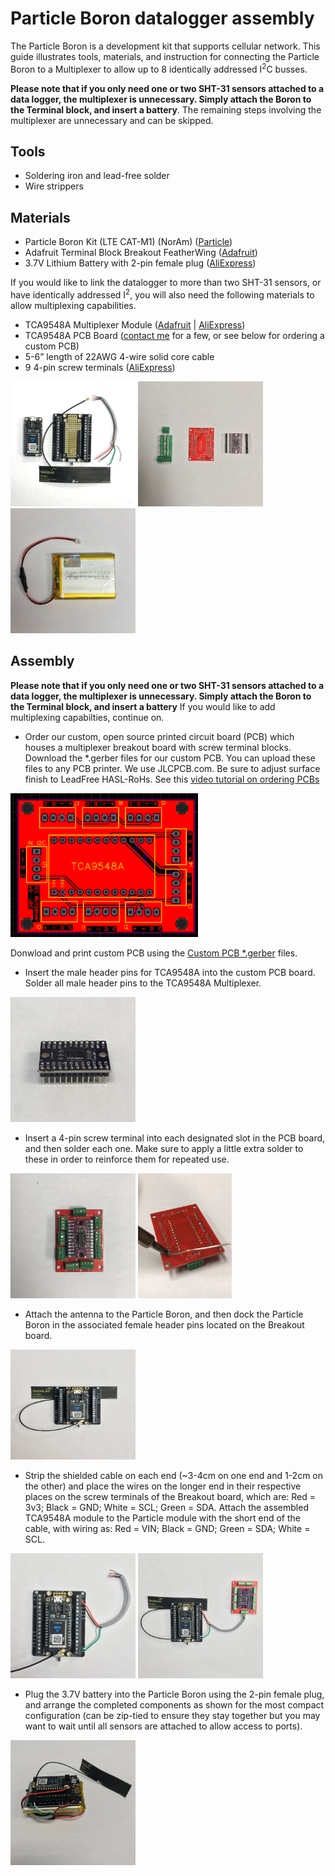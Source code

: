 # Particle Boron datalogger assembly

The Particle Boron is a development kit that supports cellular network. This guide illustrates tools, materials, and instruction for connecting the Particle Boron to a Multiplexer to allow up to 8 identically addressed I<sup>2</sup>C busses. 
 
 **Please note that if you only need one or two SHT-31 sensors attached to a data logger, the multiplexer is unnecessary. Simply attach the Boron to the Terminal block, and insert a battery**. The remaining steps involving the multiplexer are unnecessary and can be skipped.

## Tools
- Soldering iron and lead-free solder
- Wire strippers

## Materials

-	Particle Boron Kit (LTE CAT-M1) (NorAm) ([Particle](https://store.particle.io/collections/ethersim/products/boron-lte-cat-m1-noram-ethersim))
-	Adafruit Terminal Block Breakout FeatherWing ([Adafruit](https://www.adafruit.com/product/2926))
-	3.7V Lithium Battery with 2-pin female plug ([AliExpress](https://www.aliexpress.com/item/32846169676.html))
 
 If you would like to link the datalogger to more than two SHT-31 sensors, or have identically addressed I<sup>2</sup>, you will also need the following materials to allow multiplexing capabilities. 
 
- TCA9548A Multiplexer Module ([Adafruit](https://www.adafruit.com/product/2717) | [AliExpress](https://www.aliexpress.com/wholesale?SearchText=TCA9548A))
-	TCA9548A PCB Board ([contact me](mailto:jeffery.cannon@jonesctr.org) for a few, or see below for ordering a custom PCB)
-	5-6” length of 22AWG 4-wire solid core cable
-	9 4-pin screw terminals ([AliExpress](https://www.aliexpress.com/item/32919824190.html))

<img src=../figs/loggerassembly-1.jpg width=200></img>
<img src=../figs/loggerassembly-2.jpg width=200></img>
<img src=../figs/loggerassembly-3.jpg width=200></img>

## Assembly

 **Please note that if you only need one or two SHT-31 sensors attached to a data logger, the multiplexer is unnecessary. Simply attach the Boron to the Terminal block, and insert a battery** If you would like to add multiplexing capabilties, continue on.

- Order our custom, open source printed circuit board (PCB) which houses a multiplexer breakout board with screw terminal blocks. Download the \*.gerber files for our custom PCB. You can upload these files to any PCB printer. We use JLCPCB.com. Be sure to adjust surface finish to LeadFree HASL-RoHs. See this [video tutorial on ordering PCBs](https://www.youtube.com/watch?v=8r9syPCoZEs)

<img src=../figs/tca-pcb-gerber.PNG width=300></img>

Donwload and print custom PCB using the [Custom PCB \*.gerber](../files/Custom_PCB_gerber.zip) files.

- Insert the male header pins for TCA9548A into the custom PCB board. Solder all male header pins to the TCA9548A Multiplexer.

<img src=../figs/loggerassembly-4.jpg width=200></img>

- Insert a 4-pin screw terminal into each designated slot in the PCB board, and then solder each one. Make sure to apply a little extra solder to these in order to reinforce them for repeated use.

<img src=../figs/loggerassembly-5.jpg height=200></img>
<img src=../figs/loggerassembly-6.jpg height=200></img>

- Attach the antenna to the Particle Boron, and then dock the Particle Boron in the associated female header pins located on the Breakout board.
 
 <img src=../figs/loggerassembly-7.jpg width=200></img>
 
 - Strip the shielded cable on each end (~3-4cm on one end and 1-2cm on the other) and place the wires on the longer end in their respective places on the screw terminals of the Breakout board, which are: Red = 3v3; Black = GND; White = SCL; Green = SDA. Attach the assembled TCA9548A module to the Particle module with the short end of the cable, with wiring as: Red = VIN; Black = GND; Green = SDA; White = SCL.

<img src=../figs/loggerassembly-8.jpg width=200></img>
<img src=../figs/loggerassembly-9.jpg width=200></img>

- Plug the 3.7V battery into the Particle Boron using the 2-pin female plug, and arrange the completed components as shown for the most compact configuration (can be zip-tied to ensure they stay together but you may want to wait until all sensors are attached to allow access to ports).

<img src=../figs/loggerassembly-10.jpg width=200></img>
